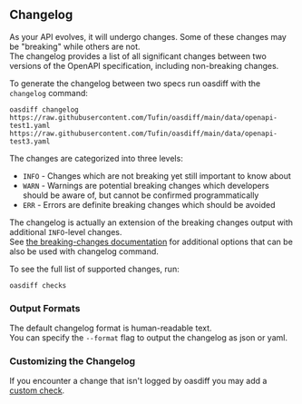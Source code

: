 ## Changelog
As your API evolves, it will undergo changes. Some of these changes may be "breaking" while others are not.  
The changelog provides a list of all significant changes between two versions of the OpenAPI specification, including non-breaking changes.

To generate the changelog between two specs run oasdiff with the `changelog` command:
```
oasdiff changelog https://raw.githubusercontent.com/Tufin/oasdiff/main/data/openapi-test1.yaml https://raw.githubusercontent.com/Tufin/oasdiff/main/data/openapi-test3.yaml
```

The changes are categorized into three levels:
- `INFO` - Changes which are not breaking yet still important to know about
- `WARN` - Warnings are potential breaking changes which developers should be aware of, but cannot be confirmed programmatically
- `ERR` - Errors are definite breaking changes which should be avoided

The changelog is actually an extension of the breaking changes output with additional `INFO`-level changes.  
See [the breaking-changes documentation](BREAKING-CHANGES.md) for additional options that can be also be used with changelog command.

To see the full list of supported changes, run:
```
oasdiff checks
```

### Output Formats
The default changelog format is human-readable text.  
You can specify the `--format` flag to output the changelog as json or yaml.

### Customizing the Changelog
If you encounter a change that isn't logged by oasdiff you may add a [custom check](CUSTOMIZING-CHECKS.md).
